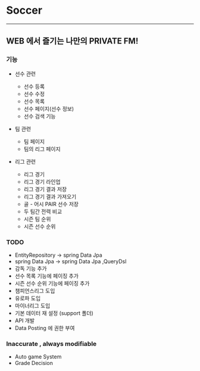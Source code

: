# **Soccer**

--- 
## WEB 에서 즐기는 나만의 PRIVATE FM!


### 기능 
- 선수 관련
  - 선수 등록
  - 선수 수정
  - 선수 목록 
  - 선수 페이지(선수 정보) 
  - 선수 검색 기능

- 팀 관련
  - 팀 페이지
  - 팀의 리그 페이지

- 리그 관련
  - 리그 경기
  - 리그 경기 라인업
  - 리그 경기 결과 저장
  - 리그 경기 결과 가져오기
  - 골 - 어시 PAIR 선수 저장
  - 두 팀간 전력 비교
  - 시즌 팀 순위
  - 시즌 선수 순위


### TODO 
- EntityRepository -> spring Data Jpa 
- spring Data Jpa  -> spring Data Jpa ,QueryDsl 
- 감독 기능 추가
- 선수 목록 기능에 페이징 추가
- 시즌 선수 순위 기능에 페이징 추가
- 챔피언스리그 도입
- 유로파 도입
- 마이너리그 도입
- 기본 데이터 재 설정 (support 폴더)
- API 개발
- Data Posting 에 권한 부여


### Inaccurate , always modifiable
- Auto game System
- Grade Decision

